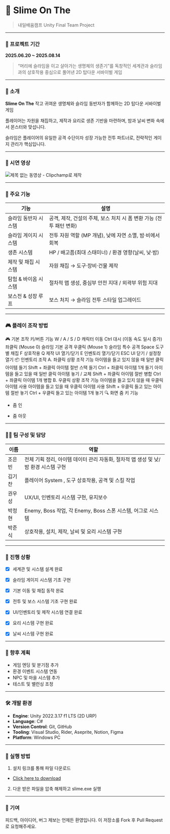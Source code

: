 # 🐢 Slime On The
> 내일배움캠프 Unity Final Team Project

---
### 📆 프로젝트 기간  
**2025.06.20 ~ 2025.08.14**

> “머리에 슬라임을 이고 살아가는 생명체의 생존기”를 독창적인 세계관과
슬라임과의 상호작용 중심으로 풀어낸 2D 탑다운 서바이벌 게임

---

### 📖 소개

**Slime On The**
작고 귀여운 생명체와 슬라임 동반자가 함께하는 2D 탑다운 서바이벌 게임

플레이어는 자원을 채집하고, 제작과 요리로 생존 기반을 마련하며,
밤과 날씨 변화 속에서 몬스터와 맞섭니다.

슬라임은 플레이어의 유일한 공격 수단이자 성장 가능한 전투 파트너로, 
전략적인 게이지 관리가 핵심입니다.



---
### 🎥 시연 영상
![제목 없는 동영상 - Clipchamp로 제작](https://github.com/user-attachments/assets/d910b2ea-2e27-4433-84f5-2a3c38236215)

---
### 🧩 주요 기능

| 기능 | 설명 |
|------|------|
| 슬라임 동반자 시스템 | 공격, 제작, 건설의 주체, 보스 처치 시 폼 변환 가능 (전투 패턴 변화) |
| 슬라임 게이지 시스템 | 전투 자원 역할 (MP 개념), 낮에 자연 소멸, 밤·비에서 회복 |
| 생존 시스템 | HP / 배고픔(최대 스태미너) / 환경 영향(날씨, 낮·밤) |
| 제작 및 채집 시스템 | 자원 채집 → 도구·장비·건물 제작 |
| 탐험 & 바이옴 시스템 | 절차적 맵 생성, 중심부 안전 지대 / 외곽부 위험 지대 |
| 보스전 & 성장 루프 | 보스 처치 → 슬라임 전투 스타일 업그레이드 |

---

### 🎮 플레이 조작 방법
🎮 기본 조작
키/버튼	기능
W / A / S / D	캐릭터 이동
Ctrl	대시 (이동 속도 일시 증가)
좌클릭 (Mouse 0)	슬라임 기본 공격
우클릭 (Mouse 1)	슬라임 특수 공격
Space	도구별 채집
F	상호작용
Q	제작 UI 열기/닫기
E	인벤토리 열기/닫기
ESC	UI 닫기 / 설정창 열기
📦 인벤토리 조작
A. 좌클릭
상황	조작	기능
아이템을 들고 있지 않을 때	일반 클릭	아이템 들기
Shift + 좌클릭	아이템 절반 스택 들기
Ctrl + 좌클릭	아이템 1개 들기
아이템을 들고 있을 때	일반 클릭	아이템 놓기 / 교체
Shift + 좌클릭	아이템 절반 병합
Ctrl + 좌클릭	아이템 1개 병합
B. 우클릭
상황	조작	기능
아이템을 들고 있지 않을 때	우클릭	아이템 사용
아이템을 들고 있을 때	우클릭	아이템 사용
Shift + 우클릭	들고 있는 아이템 절반 놓기
Ctrl + 우클릭	들고 있는 아이템 1개 놓기
🔍 화면 줌
키	기능
+	줌 인
-	줌 아웃

---

### 🧑‍💻 팀 구성 및 담당
| 이름  | 역할                                  |
| --- | ----------------------------------- |
| 조은빈 | 전체 기획 정리, 아이템 데이터 관리 자동화, 절차적 맵 생성 및 낮/밤 환경 시스템 구현 |
| 김기찬 | 플레이어 System , 도구 상호작용, 공격 및 스킬 작업    |
| 권우성 | UX/UI, 인벤토리 시스템 구현, 유지보수             |
| 박정현 | Enemy, Boss 작업, 각 Enemy, Boss 스폰 시스템, 어그로 시스템    |
| 박준식 | 상호작용, 설치, 제작, 날씨 및 요리 시스템 구현  |


---

### 🚧 진행 상황
- [x] 세계관 및 시스템 설계 완료
- [x] 슬라임 게이지 시스템 기초 구현
- [x] 기본 이동 및 채집 동작 완료
- [x] 전투 및 보스 시스템 기초 구현 완료
- [x] UI/인벤토리 및 제작 시스템 연결 완료
- [x] 요리 시스템 구현 완료
- [x] 날씨 시스템 구현 완료


---

### 📌 향후 계획
- 게임 엔딩 및 분기점 추가
- 환경 이벤트 시스템 연동
- NPC 및 마을 시스템 추가
- 테스트 및 밸런싱 조정

---

### 🛠 개발 환경

- **Engine**: Unity 2022.3.17 f1 LTS (2D URP)
- **Language**: C#
- **Version Control**: Git, GitHub
- **Tooling**: Visual Studio, Rider, Aseprite, Notion, Figma
- **Platform**: Windows PC

---

### 🧪 실행 방법

1. 설치 링크를 통해 파일 다운로드
- [Click here to download](https://drive.google.com/file/d/15dozXeBaaJv-m4VEeWyNjmqKjHIsfpj_/view)
2. 다운 받은 파일을 압축 해제하고 slime.exe 실행

---

### 🙌 기여
피드백, 아이디어, 버그 제보는 언제든 환영입니다.
이 저장소를 Fork 후 Pull Request로 요청해주세요.
